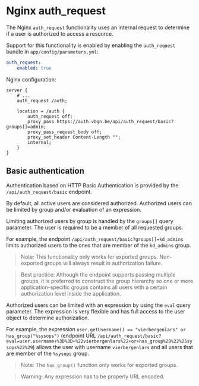 # Nginx auth_request

The Nginx `auth_request` functionality uses an internal request to determine if a user is authorized to access a resource.

Support for this functionality is enabled by enabling the `auth_request` bundle in `app/config/parameters.yml`:

```yaml
auth_request:
    enabled: true
```

Nginx configuration:

```nginx
server {
    # ...
    auth_request /auth;

    location = /auth {
        auth_request off;
        proxy_pass https://auth.vbgn.be/api/auth_request/basic?groups[]=admin;
        proxy_pass_request_body off;
        proxy_set_header Content-Length "";
        internal;
    }
}
```

## Basic authentication

Authentication based on HTTP Basic Authentication is provided by the `/api/auth_request/basic` endpoint.

By default, all active users are considered authorized. Authorized users can be limited by group and/or evaluation of an expression.

Limiting authorized users by group is handled by the `groups[]` query parameter.
The user is required to be a member of all requested groups.

For example, the endpoint `/api/auth_request/basic?groups[]=kd_admins` limits authorized users to the ones that are member of the `kd_admins` group.

> Note: This functionality only works for exported groups. Non-exported groups will always result in authorization failure.

> Best practice: Although the endpoint supports passing multiple groups,
> it is preferred to construct the group hierarchy so one or more application-specific groups contains all users
> with a certain authorization level inside the application.

Authorized users can be limited with an expression by using the `eval` query parameter.
The expression is very flexible and has full access to the user object to determine authorization.

For example, the expression `user.getUsername() == "vierbergenlars" or has_group("%sysops")` (endpoint URL `/api/auth_request/basic?eval=user.username+%3D%3D+%22vierbergenlars%22+or+has_group%28%22%25sysops%22%29`)
allows the user with username `vierbergenlars` and all users that are member of the `%sysops` group.

> Note: The `has_group()` function only works for exported groups.

> Warning: Any expression has to be properly URL encoded.
